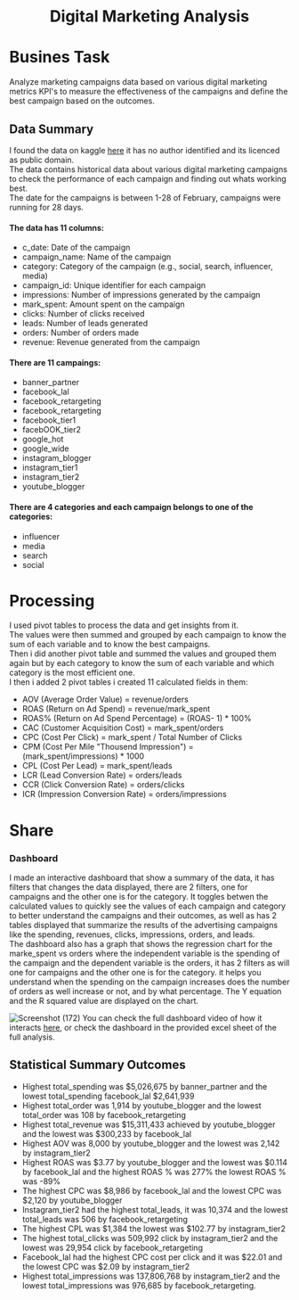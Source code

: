  <h1 align="center"> Digital Marketing Analysis</h1>

# **Busines Task**
Analyze marketing campaigns data based on various digital marketing metrics KPI's to measure the effectiveness of the campaigns and define the best campaign based on the outcomes.

## Data Summary
I found the data on kaggle [here](https://www.kaggle.com/datasets/sinderpreet/analyze-the-marketing-spending) it has no author identified and its licenced as public domain. <br/>
The data contains historical data about various digital marketing campaigns to check the performance of each campaign and finding out whats working best. <br/>
The date for the campaigns is between 1-28 of February, campaigns were running for 28 days.
#### The data has 11 columns: <br/>
- c_date: Date of the campaign <br/>
- campaign_name: Name of the campaign <br/>
- category: Category of the campaign (e.g., social, search, influencer, media) <br/>
- campaign_id: Unique identifier for each campaign <br/>
- impressions: Number of impressions generated by the campaign <br/>
- mark_spent: Amount spent on the campaign <br/>
- clicks: Number of clicks received <br/>
- leads: Number of leads generated <br/>
- orders: Number of orders made <br/>
- revenue: Revenue generated from the campaign <br/>
#### There are 11 campaings:
- banner_partner
- facebook_lal
- facebook_retargeting
- facebook_retargeting
- facebook_tier1
- facebOOK_tier2
- google_hot
- google_wide
- instagram_blogger
- instagram_tier1
- instagram_tier2
- youtube_blogger
#### There are 4 categories and each campaign belongs to one of the categories:
- influencer
- media
- search
- social

# Processing
I used pivot tables to process the data and get insights from it.<br/>
The values were then summed and grouped by each campaign to know the sum of each variable and to know the best campaigns.<br/>
Then i did another pivot table and summed the values and grouped them again but by each category to know the sum of each variable and which category is the most efficient one.<br/>
I then i added 2 pivot tables i created 11 calculated fields in them:
- AOV (Average Order Value) = revenue/orders 
- ROAS (Return on Ad Spend) = revenue/mark_spent 
- ROAS% (Return on Ad Spend Percentage) = (ROAS- 1) * 100% 
- CAC (Customer Acquisition Cost) = mark_spent/orders 
- CPC (Cost Per Click) = mark_spent / Total Number of Clicks 
- CPM (Cost Per Mile "Thousend Impression") = (mark_spent/impressions) * 1000 
- CPL (Cost Per Lead) = mark_spent/leads 
- LCR (Lead Conversion Rate) = orders/leads 
- CCR (Click Conversion Rate) = orders/clicks 
- ICR (Impression Conversion Rate) = orders/impressions

# Share
### Dashboard
I made an interactive dashboard that show a summary of the data, it has filters that changes the data displayed, there are 2 filters, one for campaigns and the other one is for the category. It toggles betwen the calculated values to quickly see the values of each campaign and category to better understand the campaigns and their outcomes, as  well as has 2 tables  displayed that summarize the results of the advertising campaigns like the spending, revenues, clicks, impressions, orders, and leads. <br/>
The dashboard also has a graph that shows the regression chart for the marke_spent vs orders where the independent variable is the spending of the campaign and the dependent variable is the orders, it has 2 filters as will one for campaigns and the other one is for the category. it helps you understand when the spending on the campaign increases does the number of orders as well increase or not, and by what percentage. The Y equation and the R squared value are displayed on the chart.

![Screenshot (172)](https://github.com/Karemelshimi/Digital-Marketing-Analysis/assets/153403784/91a2a4b2-60dc-4439-a8e3-826ce9971e13)
You can check the full dashboard video of how it interacts [here](https://drive.google.com/file/d/1ATuMiLleMGvG9I1Rk-Ay8FP4pXUJ5alB/view?usp=sharing), or check the dashboard in the provided excel sheet of the full analysis.

## **Statistical Summary Outcomes**
- Highest total_spending was $5,026,675 by banner_partner and the lowest total_spending facebook_lal $2,641,939 <br/>
- Highest total_order was  1,914  by youtube_blogger and the lowest total_order was 108 by facebook_retargeting <br/>
- Highest total_revenue was $15,311,433 achieved by youtube_blogger and the lowest was $300,233 by facebook_lal <br/>
- Highest AOV was 8,000 by youtube_blogger  and the lowest was 2,142 by instagram_tier2 <br/>
- Highest ROAS was $3.77 by youtube_blogger and the lowest was $0.114 by facebook_lal and the highest ROAS % was 277% the lowest ROAS % was -89%  <br/>
- The highest CPC was $8,986 by facebook_lal and the lowest CPC was $2,120 by youtube_blogger <br/>
- Instagram_tier2 had the highest total_leads, it was 10,374 and the lowest total_leads was 506 by facebook_retargeting <br/>
- The highest CPL was $1,384 the lowest was $102.77 by instagram_tier2 <br/>
- The highest total_clicks was 509,992 click by instagram_tier2 and the lowest was 29,954 click by facebook_retargeting <br/>
- Facebook_lal had the highest CPC cost per click and it was $22.01 and the lowest CPC was $2.09 by instagram_tier2 <br/>
- Highest total_impressions was 137,806,768 by instagram_tier2 and the lowest total_impressions was 976,685 by facebook_retargeting.
